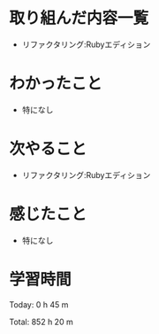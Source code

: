 # 取り組んだ内容一覧
- リファクタリング:Rubyエディション

# わかったこと
- 特になし

# 次やること
- リファクタリング:Rubyエディション

# 感じたこと
- 特になし

# 学習時間
Today: 0 h 45 m

Total: 852 h 20 m
